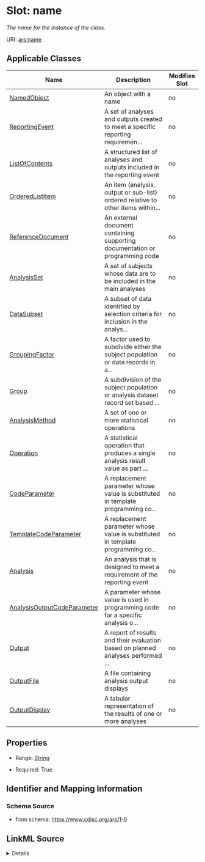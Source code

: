 # Slot: name


_The name for the instance of the class._



URI: [ars:name](https://www.cdisc.org/ars/1-0/name)



<!-- no inheritance hierarchy -->




## Applicable Classes

| Name | Description | Modifies Slot |
| --- | --- | --- |
[NamedObject](NamedObject.md) | An object with a name |  no  |
[ReportingEvent](ReportingEvent.md) | A set of analyses and outputs created to meet a specific reporting requiremen... |  no  |
[ListOfContents](ListOfContents.md) | A structured list of analyses and outputs included in the reporting event |  no  |
[OrderedListItem](OrderedListItem.md) | An item (analysis, output or sub-list) ordered relative to other items within... |  no  |
[ReferenceDocument](ReferenceDocument.md) | An external document containing supporting documentation or programming code |  no  |
[AnalysisSet](AnalysisSet.md) | A set of subjects whose data are to be included in the main analyses |  no  |
[DataSubset](DataSubset.md) | A subset of data identified by selection criteria for inclusion in the analys... |  no  |
[GroupingFactor](GroupingFactor.md) | A factor used to subdivide either the subject population or data records in a... |  no  |
[Group](Group.md) | A subdivision of the subject population or analysis dataset record set based ... |  no  |
[AnalysisMethod](AnalysisMethod.md) | A set of one or more statistical operations |  no  |
[Operation](Operation.md) | A statistical operation that produces a single analysis result value as part ... |  no  |
[CodeParameter](CodeParameter.md) | A replacement parameter whose value is substituted in template programming co... |  no  |
[TemplateCodeParameter](TemplateCodeParameter.md) | A replacement parameter whose value is substituted in template programming co... |  no  |
[Analysis](Analysis.md) | An analysis that is designed to meet a requirement of the reporting event |  no  |
[AnalysisOutputCodeParameter](AnalysisOutputCodeParameter.md) | A parameter whose value is used in programming code for a specific analysis o... |  no  |
[Output](Output.md) | A report of results and their evaluation based on planned analyses performed ... |  no  |
[OutputFile](OutputFile.md) | A file containing analysis output displays |  no  |
[OutputDisplay](OutputDisplay.md) | A tabular representation of the results of one or more analyses |  no  |







## Properties

* Range: [String](String.md)

* Required: True





## Identifier and Mapping Information







### Schema Source


* from schema: https://www.cdisc.org/ars/1-0




## LinkML Source

<details>
```yaml
name: name
description: The name for the instance of the class.
from_schema: https://www.cdisc.org/ars/1-0
rank: 1000
alias: name
domain_of:
- NamedObject
range: string
required: true

```
</details>